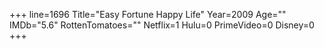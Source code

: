 +++
line=1696
Title="Easy Fortune Happy Life"
Year=2009
Age=""
IMDb="5.6"
RottenTomatoes=""
Netflix=1
Hulu=0
PrimeVideo=0
Disney=0
+++

